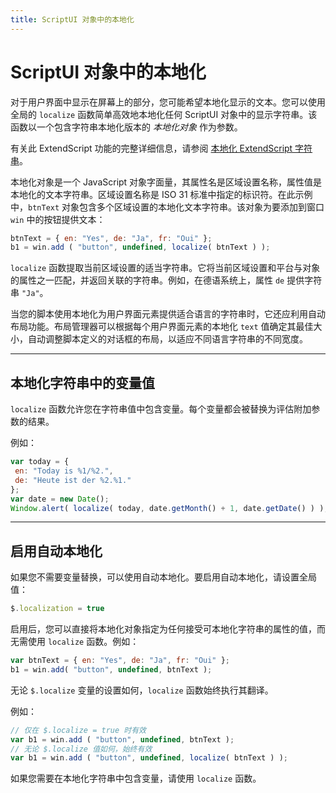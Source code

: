 ```yaml
---
title: ScriptUI 对象中的本地化
---
```

# ScriptUI 对象中的本地化

对于用户界面中显示在屏幕上的部分，您可能希望本地化显示的文本。您可以使用全局的 `localize` 函数简单高效地本地化任何 ScriptUI 对象中的显示字符串。该函数以一个包含字符串本地化版本的 *本地化对象* 作为参数。

有关此 ExtendScript 功能的完整详细信息，请参阅 [本地化 ExtendScript 字符串](../../extendscript-tools-features/localizing-extendscript-strings)。

本地化对象是一个 JavaScript 对象字面量，其属性名是区域设置名称，属性值是本地化的文本字符串。区域设置名称是 ISO 31 标准中指定的标识符。在此示例中，`btnText` 对象包含多个区域设置的本地化文本字符串。该对象为要添加到窗口 `win` 中的按钮提供文本：

```javascript
btnText = { en: "Yes", de: "Ja", fr: "Oui" };
b1 = win.add ( "button", undefined, localize( btnText ) );
```

`localize` 函数提取当前区域设置的适当字符串。它将当前区域设置和平台与对象的属性之一匹配，并返回关联的字符串。例如，在德语系统上，属性 `de` 提供字符串 `"Ja"`。

当您的脚本使用本地化为用户界面元素提供适合语言的字符串时，它还应利用自动布局功能。布局管理器可以根据每个用户界面元素的本地化 `text` 值确定其最佳大小，自动调整脚本定义的对话框的布局，以适应不同语言字符串的不同宽度。

---

## 本地化字符串中的变量值

`localize` 函数允许您在字符串值中包含变量。每个变量都会被替换为评估附加参数的结果。

例如：

```javascript
var today = {
 en: "Today is %1/%2.",
 de: "Heute ist der %2.%1."
};
var date = new Date();
Window.alert( localize( today, date.getMonth() + 1, date.getDate() ) );
```

---

## 启用自动本地化

如果您不需要变量替换，可以使用自动本地化。要启用自动本地化，请设置全局值：

```javascript
$.localization = true
```

启用后，您可以直接将本地化对象指定为任何接受可本地化字符串的属性的值，而无需使用 `localize` 函数。例如：

```javascript
var btnText = { en: "Yes", de: "Ja", fr: "Oui" };
b1 = win.add( "button", undefined, btnText );
```

无论 `$.localize` 变量的设置如何，`localize` 函数始终执行其翻译。

例如：

```javascript
// 仅在 $.localize = true 时有效
var b1 = win.add ( "button", undefined, btnText );
// 无论 $.localize 值如何，始终有效
var b1 = win.add ( "button", undefined, localize( btnText ) );
```

如果您需要在本地化字符串中包含变量，请使用 `localize` 函数。
